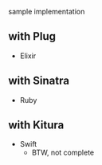 sample implementation

## with Plug
- Elixir

## with Sinatra
- Ruby

## with Kitura
- Swift
    - BTW, not complete
